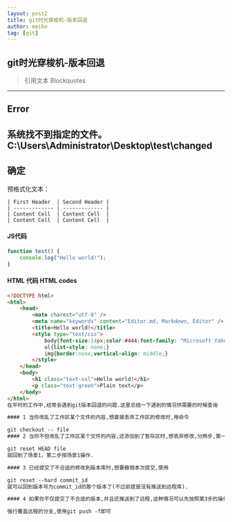 ```yaml
---
layout: post2
title: git时光穿梭机-版本回退
author: meiko
tag: [git]
---
```





## git时光穿梭机-版本回退
> 引用文本 Blockquotes


---------------------------
Error
---------------------------
系统找不到指定的文件。 
C:\Users\Administrator\Desktop\test\changed
---------------------------
确定   
---------------------------


预格式化文本：

    | First Header  | Second Header |
    | ------------- | ------------- |
    | Content Cell  | Content Cell  |
    | Content Cell  | Content Cell  |

#### JS代码
```javascript
function test() {
	console.log("Hello world!");
}
```

#### HTML 代码 HTML codes
```html
<!DOCTYPE html>
<html>
    <head>
        <mate charest="utf-8" />
        <meta name="keywords" content="Editor.md, Markdown, Editor" />
        <title>Hello world!</title>
        <style type="text/css">
            body{font-size:14px;color:#444;font-family: "Microsoft Yahei", Tahoma, "Hiragino Sans GB", Arial;background:#fff;}
            ul{list-style: none;}
            img{border:none;vertical-align: middle;}
        </style>
    </head>
    <body>
        <h1 class="text-xxl">Hello world!</h1>
        <p class="text-green">Plain text</p>
    </body>
</html>
在平时的工作中,经常会遇到git版本回退的问题.这里总结一下遇到的情况供需要的时候查询

#### 1 当你改乱了工作区某个文件的内容,想直接丢弃工作区的修改时,用命令

git checkout -- file
#### 2 当你不但改乱了工作区某个文件的内容,还添加到了暂存区时,想丢弃修改,分两步,第一步用命令

git reset HEAD file
就回到了场景1，第二步按场景1操作.

#### 3 已经提交了不合适的修改到版本库时,想要撤销本次提交,使用

git reset --hard commit_id 
就可以回到版本号为commit_id的那个版本了(不过前提是没有推送到远程库).

#### 4 如果你不仅提交了不合适的版本,并且还推送到了远程,这种情况可以先按照第3步的操作回退到合适的版本,然后使用本地的版本

强行覆盖远程的分支,使用git push -f即可
                 